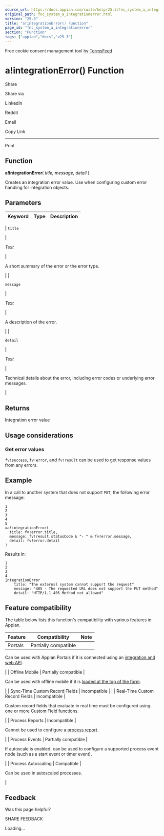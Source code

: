 ```yaml
---
source_url: https://docs.appian.com/suite/help/25.3/fnc_system_a_integrationerror.html
original_path: fnc_system_a_integrationerror.html
version: "25.3"
title: "a!integrationError() Function"
page_id: "fnc_system_a_integrationerror"
section: "Function"
tags: ["appian","docs","v25.3"]
---
```



Free cookie consent management tool by [TermsFeed](https://www.termsfeed.com/)

# a!integrationError() Function

Share

Share via

LinkedIn

Reddit

Email

Copy Link

* * *

Print

## Function

**a!integrationError**( _title, message, detail_ )

Creates an integration error value. Use when configuring custom error handling for integration objects.

## Parameters

| Keyword | Type | Description |
| --- | --- | --- |
|
`title`

 |

_Text_

 |

A short summary of the error or the error type.

 |
|

`message`

 |

_Text_

 |

A description of the error.

 |
|

`detail`

 |

_Text_

 |

Technical details about the error, including error codes or underlying error messages.

 |

## Returns

Integration error value

## Usage considerations

### Get error values

`fv!success`, `fv!error`, and `fv!result` can be used to get response values from any errors.

## Example

In a call to another system that does not support `PUT`, the following error message:

```
1
2
3
4
5
=a!integrationError(
  title: fv!error.title,
  message: fv!result.statusCode & "- " & fv!error.message,
  detail: fv!error.detail
)
```

Results in:

```
1
2
3
4
IntegrationError
    title: "The external system cannot support the request"
    message: "405 - The requested URL does not support the PUT method"
    detail: "HTTP/1.1 405 Method not allowed"
```

## Feature compatibility

The table below lists this function's compatibility with various features in Appian.

| Feature | Compatibility | Note |
| --- | --- | --- |
| Portals | Partially compatible |
Can be used with Appian Portals if it is connected using an [integration and web API](portals-design.html#using-partially-compatible-functions-and-objects-in-a-portal).

 |
| Offline Mobile | Partially compatible |

Can be used with offline mobile if it is [loaded at the top of the form](offline-mobile-design-best-practices.html#working-with-partially-compatible-functions).

 |
| Sync-Time Custom Record Fields | Incompatible |  |
| Real-Time Custom Record Fields | Incompatible |

Custom record fields that evaluate in real time must be configured using one or more Custom Field functions.

 |
| Process Reports | Incompatible |

Cannot be used to configure a [process report](Process_Reports.html).

 |
| Process Events | Partially compatible |

If autoscale is enabled, can be used to configure a supported process event node (such as a start event or timer event).

 |
| Process Autoscaling | Compatible |

Can be used in autoscaled processes.

 |

## Feedback

Was this page helpful?

SHARE FEEDBACK

Loading...